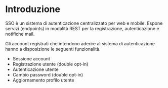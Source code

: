 # Introduzione

SSO è un sistema di autenticazione centralizzato per web e mobile.
Espone servizi (endpoints) in modalità REST per la registrazione, autenticazione e notifiche mail.

Gli account registrati che intendono aderire al sistema di autenticazione hanno a disposizione le seguenti funzionalità.

* Sessione account
* Registrazione utente (double opt-in)
* Autenticazione utente
* Cambio password (double opt-in)
* Aggiornamento profilo utente
